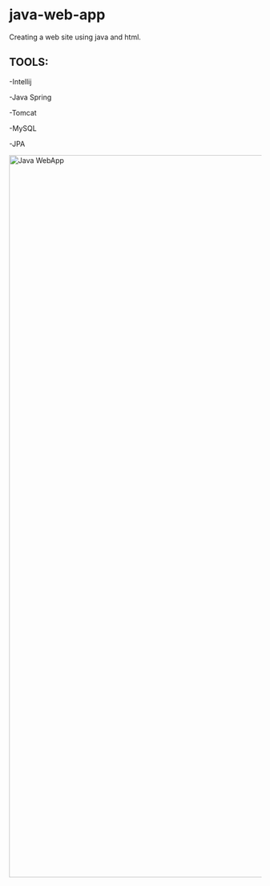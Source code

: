 # java-web-app
Creating a web site using java and html.

TOOLS:
--------
  -Intellij
  
  -Java Spring
  
  -Tomcat
  
  -MySQL
  
  -JPA
  
  
  <img width="1440" alt="Java WebApp" src="https://user-images.githubusercontent.com/99021074/187209676-87e03b9f-4f13-4ae2-b73e-0a29c890835b.png">

  
  
  
